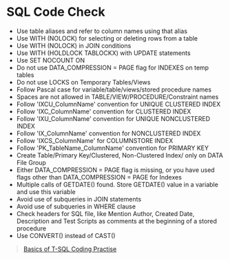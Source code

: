 # SQL Code Check

* Use table aliases and refer to column names using that alias
* Use WITH (NOLOCK) for selecting or deleting rows from a table
* Use WITH (NOLOCK) in JOIN conditions
* Use WITH (HOLDLOCK TABLOCKX) with UPDATE statements
* Use SET NOCOUNT ON
* Do not use DATA_COMPRESSION = PAGE flag for INDEXES on temp tables
* Do not use LOCKS on Temporary Tables/Views
* Follow Pascal case for variable/table/views/stored procedure names
* Spaces are not allowed in TABLE/VIEW/PROCEDURE/Constraint names
* Follow 'IXCU_ColumnName' convention for UNIQUE CLUSTERED INDEX
* Follow 'IXC_ColumnName' convention for CLUSTERED INDEX
* Follow 'IXU_ColumnName' convention for UNIQUE NONCLUSTERED INDEX
* Follow 'IX_ColumnName' convention for NONCLUSTERED INDEX
* Follow 'IXCS_ColumnName' for COLUMNSTORE INDEX
* Follow 'PK_TableName_ColumnName' convention for PRIMARY KEY
* Create Table/Primary Key/Clustered, Non-Clustered Index/ only on DATA File Group
* Either DATA_COMPRESSION = PAGE flag is missing, or you have used flags other than DATA_COMPRESSION = PAGE for Indexes
* Multiple calls of GETDATE() found. Store GETDATE() value in a variable and use this variable
* Avoid use of subqueries in JOIN statements
* Avoid use of subqueries in WHERE clause
* Check headers for SQL file, like Mention Author, Created Date, Description and Test Scripts as comments at the beginning of a stored procedure
* Use CONVERT() instead of CAST()

> [Basics of T-SQL Coding Practise](https://www.red-gate.com/simple-talk/sql/t-sql-programming/basics-good-t-sql-coding-style/)
